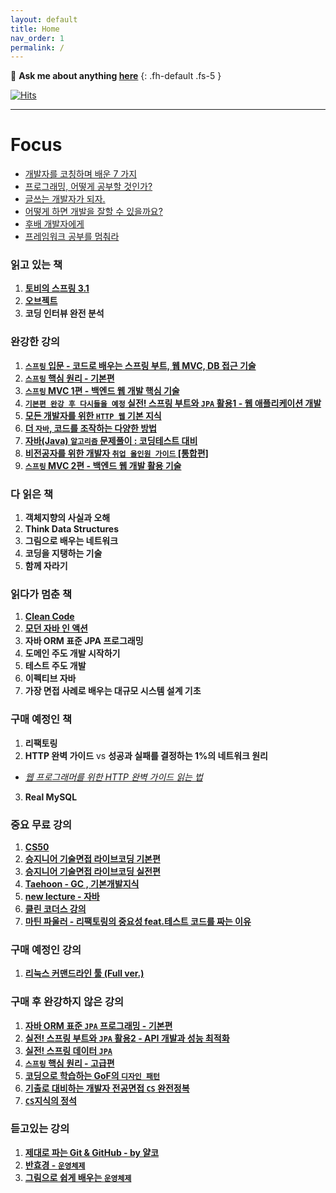 ```yaml
---
layout: default
title: Home
nav_order: 1
permalink: /
---
```


💬 **Ask me about anything [here](https://github.com/jdalma/jdalma.github.io/issues)**
{: .fh-default .fs-5 }

[![Hits](https://hits.seeyoufarm.com/api/count/incr/badge.svg?url=https%3A%2F%2Fjdalma.github.io&count_bg=%2379C83D&title_bg=%23555555&icon=&icon_color=%23E7E7E7&title=hits&edge_flat=false)](https://hits.seeyoufarm.com)

***

# **Focus** 

- [개발자를 코칭하며 배운 7 가지](https://www.popit.kr/%ea%b0%9c%eb%b0%9c%ec%9e%90%eb%a5%bc-%ec%bd%94%ec%b9%ad%ed%95%98%eb%a9%b0-%eb%b0%b0%ec%9a%b4-7-%ea%b0%80%ec%a7%80/)
- [프로그래밍, 어떻게 공부할 것인가?](https://www.youtube.com/watch?v=oFhN3EqrCwc)
- [글쓰는 개발자가 되자.](https://www.popit.kr/%EA%B8%80%EC%93%B0%EB%8A%94-%EA%B0%9C%EB%B0%9C%EC%9E%90%EA%B0%80-%EB%90%98%EC%9E%90/)
- [어떻게 하면 개발을 잘할 수 있을까요?](https://www.popit.kr/%EC%96%B4%EB%96%BB%EA%B2%8C-%ED%95%98%EB%A9%B4-%EA%B0%9C%EB%B0%9C%EC%9D%84-%EC%9E%98%ED%95%A0-%EC%88%98-%EC%9E%88%EC%9D%84%EA%B9%8C%EC%9A%94/)
- [후배 개발자에게](https://brunch.co.kr/@javajigi/4)
- [프레임워크 공부를 멈춰라](https://medium.com/@jongyoungpark/%ED%94%84%EB%A0%88%EC%9E%84%EC%9B%8C%ED%81%AC-%EA%B3%B5%EB%B6%80%EB%A5%BC-%EB%A9%88%EC%B6%B0%EB%9D%BC-1afa37644474)

### 읽고 있는 책
1. [**토비의 스프링 3.1**](https://github.com/jdalma/tobyspringin5)
2. [**오브젝트**](https://github.com/jdalma/book-object/tree/master)
3. **코딩 인터뷰 완전 분석**

### 완강한 강의
1. **[`스프링` 입문 - 코드로 배우는 스프링 부트, 웹 MVC, DB 접근 기술](https://www.inflearn.com/course/%EC%8A%A4%ED%94%84%EB%A7%81-%EC%9E%85%EB%AC%B8-%EC%8A%A4%ED%94%84%EB%A7%81%EB%B6%80%ED%8A%B8/dashboard)**
2. **[`스프링` 핵심 원리 - 기본편](https://www.inflearn.com/course/%EC%8A%A4%ED%94%84%EB%A7%81-%ED%95%B5%EC%8B%AC-%EC%9B%90%EB%A6%AC-%EA%B8%B0%EB%B3%B8%ED%8E%B8/dashboard)** 
3. **[`스프링` MVC 1편 - 백엔드 웹 개발 핵심 기술](https://www.inflearn.com/course/%EC%8A%A4%ED%94%84%EB%A7%81-mvc-1/dashboard)**
4. **[`기본편 완강 후 다시들을 예정` 실전! 스프링 부트와 `JPA` 활용1 - 웹 애플리케이션 개발](https://www.inflearn.com/course/%EC%8A%A4%ED%94%84%EB%A7%81%EB%B6%80%ED%8A%B8-JPA-%ED%99%9C%EC%9A%A9-1/dashboard)**
5. **[모든 개발자를 위한 `HTTP 웹` 기본 지식](https://www.inflearn.com/course/http-%EC%9B%B9-%EB%84%A4%ED%8A%B8%EC%9B%8C%ED%81%AC/dashboard)**
6. **[더 `자바`, 코드를 조작하는 다양한 방법](https://www.inflearn.com/course/the-java-code-manipulation/dashboard)**
7. **[자바(Java) `알고리즘` 문제풀이 : 코딩테스트 대비](https://www.inflearn.com/course/%EC%9E%90%EB%B0%94-%EC%95%8C%EA%B3%A0%EB%A6%AC%EC%A6%98-%EB%AC%B8%EC%A0%9C%ED%92%80%EC%9D%B4-%EC%BD%94%ED%85%8C%EB%8C%80%EB%B9%84/dashboard)**
8. **[비전공자를 위한 개발자 `취업 올인원 가이드` [통합편]](https://www.inflearn.com/course/%EA%B0%9C%EB%B0%9C%EC%9E%90-%EC%B7%A8%EC%97%85-%ED%86%B5%ED%95%A9%ED%8E%B8/dashboard)**
9. **[`스프링` MVC 2편 - 백엔드 웹 개발 활용 기술](https://www.inflearn.com/course/%EC%8A%A4%ED%94%84%EB%A7%81-mvc-2/dashboard)**

### 다 읽은 책
1. **객체지향의 사실과 오해**
1. **Think Data Structures**
1. **그림으로 배우는 네트워크**
1. **코딩을 지탱하는 기술**
1. **함께 자라기**

### 읽다가 멈춘 책
1. **[Clean Code](https://jdalma.github.io/docs/books/clean-code/)**
2. **[모던 자바 인 액션](https://jdalma.github.io/docs/books/modernJavaInAction/)**
3. **자바 ORM 표준 JPA 프로그래밍**
4. **도메인 주도 개발 시작하기**
5. **테스트 주도 개발**
6. **이펙티브 자바**
7. **가장 면접 사례로 배우는 대규모 시스템 설계 기초**

### 구매 예정인 책
1. **리팩토링**
2. **HTTP 완벽 가이드** vs **성공과 실패를 결정하는 1%의 네트워크 원리**
  - *[웹 프로그래머를 위한 HTTP 완벽 가이드 읽는 법](https://blog.npcode.com/2015/06/07/%EC%9B%B9-%ED%94%84%EB%A1%9C%EA%B7%B8%EB%9E%98%EB%A8%B8%EB%A5%BC-%EC%9C%84%ED%95%9C-http-%EC%99%84%EB%B2%BD-%EA%B0%80%EC%9D%B4%EB%93%9C-%EC%9D%BD%EB%8A%94-%EB%B2%95/)*
3. **Real MySQL**

### 중요 무료 강의
1. **[CS50](https://www.boostcourse.org/cs112/joinLectures/41307)**
2. **[승지니어 기술면접 라이브코딩 기본편](https://www.youtube.com/watch?v=Bt11jaoqt_Y&list=PL2mzT_U4XxDm7p6g1o3KeQMsyRLfzSaVW)**
3. **[승지니어 기술면접 라이브코딩 실전편](https://www.youtube.com/watch?v=go8y4-vVg3Y&list=PL2mzT_U4XxDl8PP-jMk4rt6BPzBtS__pQ)**
4. **[Taehoon - GC , 기본개발지식](https://www.youtube.com/c/TaehoonMoon/videos)**
5. **[new lecture - 자바](https://www.youtube.com/user/newlec1/playlists)**
6. **[클린 코더스 강의](https://www.youtube.com/watch?v=60lLSe1phks&list=PLeQ0NTYUDTmMM71Jn1scbEYdLFHz5ZqFA)**
7. **[마틴 파울러 - 리팩토링의 중요성 feat.테스트 코드를 짜는 이유](https://www.youtube.com/watch?v=mNPpfB8JSIU)**

### 구매 예정인 강의
1. **[리눅스 커맨드라인 툴 (Full ver.)](https://www.inflearn.com/course/%EB%A6%AC%EB%88%85%EC%8A%A4-%EC%BB%A4%EB%A7%A8%EB%93%9C%EB%9D%BC%EC%9D%B8-%ED%88%B4)**

### 구매 후 완강하지 않은 강의

1. **[자바 ORM 표준 `JPA` 프로그래밍 - 기본편](https://www.inflearn.com/course/ORM-JPA-Basic/dashboard)**
2. **[실전! 스프링 부트와 `JPA` 활용2 - API 개발과 성능 최적화](https://www.inflearn.com/course/%EC%8A%A4%ED%94%84%EB%A7%81%EB%B6%80%ED%8A%B8-JPA-API%EA%B0%9C%EB%B0%9C-%EC%84%B1%EB%8A%A5%EC%B5%9C%EC%A0%81%ED%99%94/dashboard)**
3. **[실전! 스프링 데이터 `JPA`](https://www.inflearn.com/course/%EC%8A%A4%ED%94%84%EB%A7%81-%EB%8D%B0%EC%9D%B4%ED%84%B0-JPA-%EC%8B%A4%EC%A0%84/dashboard)**
4. **[`스프링` 핵심 원리 - 고급편](https://www.inflearn.com/course/%EC%8A%A4%ED%94%84%EB%A7%81-%ED%95%B5%EC%8B%AC-%EC%9B%90%EB%A6%AC-%EA%B3%A0%EA%B8%89%ED%8E%B8/dashboard)**
5. **[코딩으로 학습하는 GoF의 `디자인 패턴`](https://www.inflearn.com/course/%EB%94%94%EC%9E%90%EC%9D%B8-%ED%8C%A8%ED%84%B4/dashboard)**
6. **[기출로 대비하는 개발자 전공면접 `CS` 완전정복](https://www.inflearn.com/course/%EA%B0%9C%EB%B0%9C%EC%9E%90-%EC%A0%84%EA%B3%B5%EB%A9%B4%EC%A0%91-cs-%EC%99%84%EC%A0%84%EC%A0%95%EB%B3%B5/dashboard)**
7. **[`CS`지식의 정석](https://www.inflearn.com/course/%EA%B0%9C%EB%B0%9C%EC%9E%90-%EB%A9%B4%EC%A0%91-cs-%ED%8A%B9%EA%B0%95/dashboard)**

### 듣고있는 강의
1. **[제대로 파는 Git & GitHub - by 얄코](https://www.inflearn.com/course/%EC%A0%9C%EB%8C%80%EB%A1%9C-%ED%8C%8C%EB%8A%94-%EA%B9%83)**
2. **[반효경 - `운영체제`](http://www.kocw.net/home/search/kemView.do?kemId=1046323)**
3. **[그림으로 쉽게 배우는 `운영체제`](https://www.inflearn.com/course/%EB%B9%84%EC%A0%84%EA%B3%B5%EC%9E%90-%EC%9A%B4%EC%98%81%EC%B2%B4%EC%A0%9C/dashboard)**